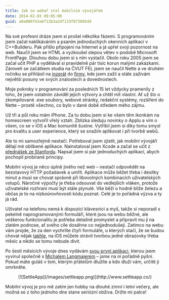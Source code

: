 ```yaml
---
title: Jak se webař stal mobilním vývojářem
date: 2014-02-03 09:05:00
guid: a0a080f42e6f13b3a2df133f073095dd
---
```


Na své profesní dráze jsem si prošel několika fázemi. S programováním jsem začal naklikáváním a psaním jednoduchých okenních aplikací v C++Builderu. Pak přišlo připojení na Internet a já upřel svoji pozornost na web. Naučil jsem se HTML a vyzkoušel slepou větev v podobě Microsoft FrontPage. Dlouhou dobu jsem si s ním vystačil. Okolo roku 2005 jsem se začal učit PHP a vydělával si pravidelně pár tisíc korun malými zakázkami. Zároveň se začátkem studia na ČVUT FEL jsem se naučil Nette a ve druhém ročníku se přihlásil na [inzerát](http://www.phpguru.cz/clanky/hledam-vyvojare-php) do [firmy](http://www.medio.cz/), kde jsem zažil a stále zažívám největší posuny ve svých znalostech a dovednostech.

Moje pokroky v programování za posledních 15 let vždycky pramenily z toho, že jsem ostatním záviděl jejich výtvory a chtěl mít vlastní. Ať už šlo o zkompilované .exe soubory, webové stránky, redakční systémy, rozšíření do Nette – prostě všechno, co bylo v dané době středem mého zájmu.

Už tři a půl roku mám iPhone. Za tu dobu jsem si ke všem těm ikonkám na homescreen vytvořil vřelý vztah. Zblízka sleduju novinky o Applu a vím o všem, co se v iOS a Mac komunitě šustne. Vytříbil jsem si díky tomu smysl pro kvalitu a user experience, který se snažím aplikovat i při tvorbě webů.

Ale to mi samozřejmě nestačí. Potřeboval jsem zjistit, jak mobilní vývojáři dělají mé oblíbené aplikace. Nainstaloval jsem Xcode a začal se učit z [přednášek ze Stanfordu](https://itunes.apple.com/us/itunes-u/ipad-iphone-application-development/id473757255?mt=10). Napsal jsem si pár jednoduchých aplikací, abych pochopil probírané principy.

Mobilní vývoj je něco úplně jiného než web – nestačí odpovědět na bezstavový HTTP požadavek a umřít. Aplikace může běžet třeba i desítky minut a musí se chovat správně při libovolných kombinacích uživatelských vstupů. Náročné výpočty je třeba odsouvat do vedlejších vláken, protože uživatelské rozhraní musí být stále plynulé. Vše běží o hodně blíže železu a občas je to na nízkoúrovňovosti kódu poznat. Celé je to pořádná výzva a ty já rád.

Uživatel na telefonu nemá k dispozici klávesnici a myš, takže si neporadí s pekelně naprogramovanými formuláři, které jsou na webu běžné, ale veškerou funkcionalitu je potřeba detailně promyslet a připravit mu ji na zlatém podnose, ať svého cíle dosáhne co nejjednodušeji. Zatímco na webu vám projde, že za den vychrlíte čtyři formuláře, u kterých stačí, že se budou chovat nějak [takhle](https://twitter.com/LukasRychtecky/status/425675744283357184/photo/1), na iOS můžete strávit tvorbou jedné obrazovky třeba měsíc a nikdo se tomu nebude divit.

Po šesti měsících vývoje dnes vydávám [svou první aplikaci](http://www.settleapp.co/), kterou jsem vyvinul společně s [Michalem Langmajerem](http://www.mythio.cz/) – jsme na ni pořádně pyšní. Pokud máte guláš v tom, kterým přátelům dlužíte a kdo dluží vám, určitě ji omrkněte.

<div style="text-align:center" class="no-borders">
[![SettleApp](/images/settleapp.png)](http://www.settleapp.co/)
</div>

Mobilní vývoj je pro mě zatím jen hobby na dlouhé zimní i letní večery, ale možná se z toho jednoho dne stane seriózní obživa. Držte mi palce!
